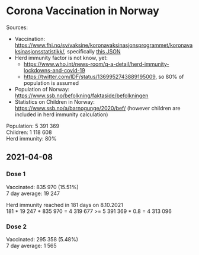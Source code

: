 # Corona Vaccination in Norway

Sources:

- Vaccination: <https://www.fhi.no/sv/vaksine/koronavaksinasjonsprogrammet/koronavaksinasjonsstatistikk/>, specifically [this JSON](https://www.fhi.no/api/chartdata/api/99119)
- Herd immunity factor is not know, yet:
  - <https://www.who.int/news-room/q-a-detail/herd-immunity-lockdowns-and-covid-19>
  - <https://twitter.com/IDF/status/1369952743889195009>, so 80% of population is assumed
- Population of Norway: <https://www.ssb.no/befolkning/faktaside/befolkningen>
- Statistics on Children in Norway: https://www.ssb.no/a/barnogunge/2020/bef/ (however children are included in herd immunity calculation)

Population: 5 391 369  
Children: 1 118 608  
Herd immunity: 80%  

## 2021-04-08

### Dose 1

Vaccinated: 835 970 (15.51%)  
7 day average: 19 247

Herd immunity reached in 181 days on 8.10.2021  
181 * 19 247 + 835 970 = 4 319 677 >= 5 391 369 * 0.8 = 4 313 096

### Dose 2

Vaccinated: 295 358 (5.48%)  
7 day average: 1 565

